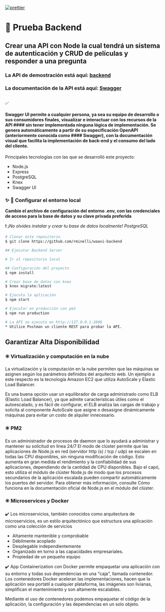 [![prettier](https://img.shields.io/badge/styled%20with-prettier-ff69b4.svg)](https://github.com/prettier/prettier)

# :movie_camera: Prueba Backend 

## Crear una API con Node la cual tendrá un sistema de autenticación y CRUD de películas y responder a una pregunta



### La API de demostración está aquí: [backend](http://ec2-3-135-18-151.us-east-2.compute.amazonaws.com:3800)
### La documentación de la API está aquí: [Swagger](http://ec2-3-135-18-151.us-east-2.compute.amazonaws.com:3800/apidoc)
##
:white_check_mark:
#### Swagger UI permite a cualquier persona, ya sea su equipo de desarrollo o sus consumidores finales, visualizar e interactuar con los recursos de la API #### sin tener implementada ninguna lógica de implementación. Se genera automáticamente a partir de su especificación OpenAPI (anteriormente conocida como #### Swagger), con la documentación visual que facilita la implementación de back-end y el consumo del lado del cliente.

Principales tecnologías con las que se desarrolló este proyecto:

- Node.js
- Express
- PostgreSQL
- Knex
- Swagger UI

### :sparkles: :runner: Configurar el entorno local

**Cambie el archivo de configuración del entorno .env, con las credenciales de acceso para la base de datos y su clave privada preferida**

:heavy_exclamation_mark: _¡No olvides instalar y crear tu base de datos localmente! PostgreSQL_

```bash
# Clonar este repositorio
$ git clone https://github.com/rminelli/waavi-backend

## Ejecutar Backend Server

# Ir al repositorio local

## Configuración del proyecto
$ npm install

# Crear base de datos con knex
$ knex migrate:latest

# Ejecuta la aplicación
$ npm start

# Ejecutar en producción con pm2
$ npm run production

# La API se ejecuta en http://127.0.0.1:3800
* Utilice Postman un cliente REST para probar la API.

```
## Garantizar Alta Disponibilidad
### :eight_spoked_asterisk: Virtualización y computación en la nube
La virtualización y la computación en la nube permiten que las máquinas se asignen según los parámetros definidos del arquitecto web. Un ejemplo a este respecto es la tecnología Amazon EC2 que utiliza AutoScale y Elastic Load Balancer.

Es una buena opción usar un equilibrador de carga administrado como ELB (Elastic Load Balancer), ya que admite características útiles como el autoescalado, y es fácil de configurar, el ELB analiza las cargas de trabajo y solicita al componente AutoScale que asigne o desasigne dinámicamente máquinas para evitar un costo de alquiler innecesario.

### :eight_spoked_asterisk: PM2
Es un administrador de procesos de daemon que lo ayudará a administrar y mantener su solicitud en línea 24/7
El modo de clúster permite que las aplicaciones de Node.js en red (servidor http (s) / tcp / udp) se escalen en todas las CPU disponibles, sin ninguna modificación de código. Esto aumenta en gran medida el rendimiento y la confiabilidad de sus aplicaciones, dependiendo de la cantidad de CPU disponibles. Bajo el capó, esto utiliza el módulo de clúster Node.js de modo que los procesos secundarios de la aplicación escalada pueden compartir automáticamente los puertos del servidor. Para obtener más información, consulte Cómo funciona en la documentación oficial de Node.js en el módulo del clúster.

### :eight_spoked_asterisk: Microservices y Docker

:heavy_check_mark: Los microservicios, también conocidos como arquitectura de microservicios, es un estilo arquitectónico que estructura una aplicación como una colección de servicios

- Altamente mantenible y comprobable
- Débilmente acoplado
- Desplegable independientemente
- Organizado en torno a las capacidades empresariales.
- Propiedad de un pequeño equipo

:heavy_check_mark: App Containerization con Docker permite empaquetar una aplicación con su entorno y todas sus dependencias en una "caja", llamada contenedor.
Los contenedores Docker aceleran las implementaciones, hacen que la aplicación sea portátil a cualquier plataforma, las imágenes son livianas, simplifican el mantenimiento y son altamente escalables.

Mediante el uso de contenedores podemos empaquetar el código de la aplicación, la configuración y las dependencias en un solo objeto.

